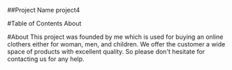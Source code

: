 ##Project Name
project4

#Table of Contents
About

#About
This project was founded by me which is used for buying an online clothers either for woman, men, and children. We offer the customer a wide space of products with excellent quality.
So please don't hesitate for contacting us for any help.
